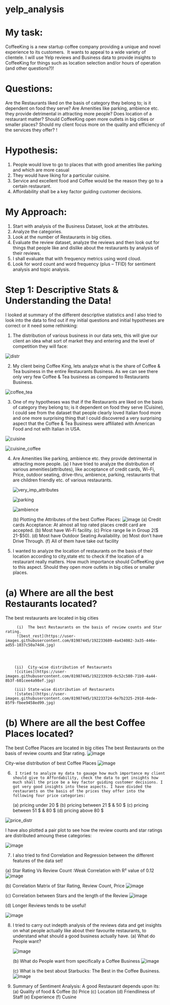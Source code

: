 # yelp_analysis
# My task:

CoffeeKing is a new startup coffee company providing a unique and novel experience to its customers.  
It wants to appeal to a wide variety of clientele. 
I will use Yelp reviews and Business data to provide insights to CoffeeKing for things such as location selection and/or hours of operation (and other questions?)!

# Questions:
Are the Restaurants liked on the basis of category they belong to; is it dependent on food they serve?
Are Amenities like parking, ambience etc. they provide detrimental in attracting more people? 
Does location of a restaurant matter? Should CoffeeKing open more outlets in big cities or smaller places?
Should my client focus more on the quality and efficiency of the services they offer?
!



# Hypothesis:
1.	People would love to go to places that with good amenities like parking and which are more casual
2.	They would have liking for a particular cuisine.
3.	 Service and excellent food and Coffee would be the reason they go to a certain restaurant.
4.	Affordability shall be a key factor guiding customer decisions.

# My Approach:
1.  Start with analysis of the Business Dataset, look at the attributes.
2.  Analyze the categories.
3.  Look at the number of Restaurants in big cities.
4.  Evaluate the review dataset, analyze the reviews and then look out for things that people like and dislike about the restaurants by analysis of their reviews.
5.  I shall evaluate that with frequency metrics using word cloud.
6.  Look for word count and word frequency (plus – TFID) for sentiment analysis and topic analysis.


# Step 1: Descriptive Stats & Understanding the Data!

I looked at summary of the different descriptive statistics and I also tried to look into the data to find out if my 
initial questions and initial hypotheses are correct or it need some rethinking:

1.	The distribution of various business in our data sets, this will give our client an idea what sort of market they 
and entering and the level of competition they will face: 





![distr](https://user-images.githubusercontent.com/81987445/192219489-51985449-49e9-4470-9675-102e42de63d5.jpg)


2.	My client being Coffee King, lets analyze what is the share of Coffee & Tea business in the entire Restaurants Business. As we can see there only very few Coffee & Tea business as compared to Restaurants Business.

![coffee_tea](https://user-images.githubusercontent.com/81987445/192219582-6029d4a0-c16b-4282-8bf2-6ce66cdef057.jpg)

 
3.	One of my hypotheses was that if the Restaurants are liked on the basis of category they belong to; is it dependent on food they serve (Cuisine), I could see from the dataset that people clearly loved Italian food more and one more surprising thing that I could discovered a very surprising aspect that the Coffee & Tea Business were affiliated with American Food and not with Italian in USA.

![cuisine](https://user-images.githubusercontent.com/81987445/192219649-31be693e-e2f4-4f27-8812-bc56bb88a564.jpg)

![cuisine_coffee](https://user-images.githubusercontent.com/81987445/192219665-0232c8de-d128-4d41-a6be-3684b53e9d41.jpg)

4.	Are Amenities like parking, ambience etc. they provide detrimental in attracting more people. 
    (a) I have tried to analyze the distribution of various amenities(attributes), like acceptance of credit cards, Wi-Fi, Price, outdoor seating, drive-thru, ambience,            parking, restaurants that are children friendly etc. of various restaurants.





      ![very_imp_attributes](https://user-images.githubusercontent.com/81987445/192219702-e6c5c572-e2ef-4923-973e-94d19c413061.jpg)


 

      ![parking](https://user-images.githubusercontent.com/81987445/192219719-5e5d738d-3dc0-48d3-a8d1-202a38e79fad.jpg)

 

      ![ambience](https://user-images.githubusercontent.com/81987445/192219772-319388ee-078d-46d2-8128-320a0e31b4ab.jpg)
 
 
    (b) Plotting the Attributes of the best Coffee Places:
     ![image](https://user-images.githubusercontent.com/81987445/192226655-f753f6cc-4b91-4f76-94dc-7580fd7467e5.png)
     (a) Credit cards Acceptance: At almost all top rated places credit card are accepted.
     (b) Most have Wi-Fi facility.
     (c) Price range lie in Group 2($ 21-$50).
     (d) Most have Outdoor Seating Availability.
     (e) Most don’t have Drive Through.
     (f) All of them have take out facility
   
5.	I wanted to analyze the location of restaurants on the basis of their location according to city,state etc to check if the location of a restaurant really matters. How much importance should CoffeeKing give to this aspect. Should they open more outlets in big cities or smaller places.
   # (a)  Where are all the best Restaurants located? 
   The best restaurants are located in big cities
   
         (i)  The best Restaurants on the basis of review counts and Star rating.
         ![best_rest](https://user-images.githubusercontent.com/81987445/192233689-4a434082-3a35-446e-ad55-1037c50a74d4.jpg)


   
   
        (ii)  City-wise distribution of Restaurants
        ![cities](https://user-images.githubusercontent.com/81987445/192233939-0c52c580-71b9-4a44-8b3f-601cee4a98ef.jpg)

        (iii) State-wise distribution of Restaurants
        ![states](https://user-images.githubusercontent.com/81987445/192233724-6e7b2325-2918-4ede-85f9-fbee9458ed99.jpg)

   # (b)  Where are all the best Coffee Places located? 
   The best Coffee Places are located in big cities
   The best Restaurants on the basis of review counts and Star rating.
   ![image](https://user-images.githubusercontent.com/81987445/192232374-39e18810-a45b-4e09-bac8-e20887218cc1.png)

   
   
   City-wise distribution of best Coffee Places
   ![image](https://user-images.githubusercontent.com/81987445/192232418-b3546500-264c-421f-9a52-9703066abafc.png)



  

6.  	I tried to analyze my data to gauage how much importance my client should give to Affordability, check the data to get insights how much shall the price be a key factor guiding customer decisions. I got very good insights into these aspects. I have divided the restaurants on the basis of the prices they offer into the following four price categories:
      (a) pricing under 20 $ 
      (b) pricing between 21 $  & 50 $
      (c) pricing between 51 $  & 80 $
      (d) pricing above 80 $
 
  ![price_distr](https://user-images.githubusercontent.com/81987445/192221812-b6f43851-98f5-4804-a48d-b264f4cba0b5.jpg)
  
  I have also plotted a pair plot to see how the review counts and star ratings are distributed amoung these categories: 
  
  ![image](https://user-images.githubusercontent.com/81987445/192223533-aabd15aa-8f78-4a05-90b2-2e8f8edca046.png)
  
7. I also tried to find Correlation and Regression between the different features of the data set!

  (a) Star Rating Vs Review Count :Weak Correlation with R² value of 0.12
  ![image](https://user-images.githubusercontent.com/81987445/192227489-2289f27f-7862-48e1-a1c4-b17e3c5b7bcb.png)

  
  (b) Correlation Matrix of Star Rating, Review Count, Price
  ![image](https://user-images.githubusercontent.com/81987445/192227553-ed42327c-4bed-4076-8abf-80dfdecc9efb.png)
  
  (c) Correlation between Stars and the length of the Review
  ![image](https://user-images.githubusercontent.com/81987445/192224287-4f0041bb-b507-4455-aec6-0a34bf28c0c6.png)
  
  (d) Longer Reviews tends to be useful!
  
  ![image](https://user-images.githubusercontent.com/81987445/192224353-254bb141-8c4e-4eff-a048-bad5b2bcb7fc.png)
  
  
8. I tried to carry out indepth analysis of the reviews data and get insights on what people actually like about their favourite restaurants, 
to understand what should a good business actually have.
    (a) What do People want?

    ![image](https://user-images.githubusercontent.com/81987445/192224853-22a0fc86-329d-46d6-8fd1-60e8db59e482.png)
    
    (b) What do People want from specifically a Coffee Business
    ![image](https://user-images.githubusercontent.com/81987445/192225025-3e0b699e-2a65-4874-ad1d-92adce7812ec.png)
    
    (c) What is the best about Starbucks: The Best in the Coffee Business.
    ![image](https://user-images.githubusercontent.com/81987445/192225177-cd76bcbd-e207-41dc-9af4-21a5b9ad768f.png)
    
    
9. Summary of Sentiment Analysis:
    A good Restaurant depends upon its:
    (a) Quality of food & Coffee
    (b) Price
    (c) Location
    (d) Friendliness of Staff
    (e) Experience
    (f) Cusine
   
